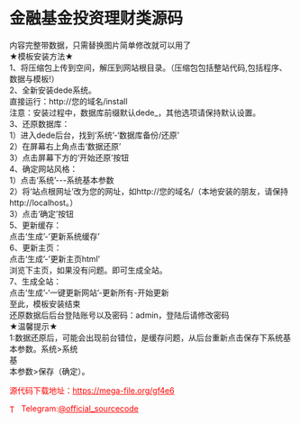 # 金融基金投资理财类源码

内容完整带数据，只需替换图片简单修改就可以用了<br>★模板安装方法★<br>1、将压缩包上传到空间，解压到网站根目录。（压缩包包括整站代码,包括程序、数据与模板!）<br>2、全新安装dede系统。<br>直接运行：http://您的域名/install<br>注意：安装过程中，数据库前缀默认dede_，其他选项请保持默认设置。<br>3、还原数据库：<br>1）进入dede后台，找到‘系统’-‘数据库备份/还原’<br>2）在屏幕右上角点击‘数据还原’<br>3）点击屏幕下方的‘开始还原’按钮<br>4、确定网站风格：<br>1）点击‘系统’---系统基本参数<br>2）将‘站点根网址’改为您的网址，如http://您的域名/（本地安装的朋友，请保持<br>http://localhost。）<br>3）点击‘确定’按钮<br>5、更新缓存：<br>点击‘生成’-’更新系统缓存’<br>6、更新主页：<br>点击‘生成’-’更新主页html’<br>浏览下主页，如果没有问题。即可生成全站。<br>7、生成全站：<br>点击‘生成’-‘一键更新网站’-更新所有-开始更新<br>至此，模板安装结束<br>还原数据后后台登陆账号以及密码：admin，登陆后请修改密码<br>★温馨提示★<br>1:数据还原后，可能会出现前台错位，是缓存问题，从后台重新点击保存下系统基本参数。系统&gt;系统<br>基<br>本参数&gt;保存（确定）。<br>


<p style="color: red;">源代码下载地址：<a href="https://mega-file.org/gf4e6" style="color: red;">https://mega-file.org/gf4e6</a></p><p style="color: red;"><img src="https://cdn-icons-png.flaticon.com/512/2111/2111646.png" alt="Telegram Icon" style="width: 16px; vertical-align: middle; margin-right: 5px;">Telegram:<a href="https://t.me/official_sourcecode" style="color: red;">@official_sourcecode</a></p>